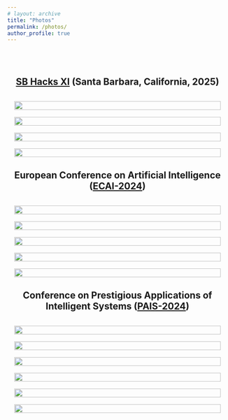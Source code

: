```yaml
---
# layout: archive
title: "Photos"
permalink: /photos/
author_profile: true
---
```


<div class="gallery" style="padding: 2rem 0;">
    <h2 style="text-align: center; margin-bottom: 2rem;"><a href="https://sb-hacks-xi.devpost.com/" target="_blank">SB Hacks XI</a> (Santa Barbara, California, 2025)</h2>
    <div class="gallery-grid" style="display: grid; grid-template-columns: repeat(auto-fill, minmax(250px, 1fr)); gap: 1rem; padding: 0 1rem;">
        <div class="project-image" style="flex: 1; max-width: 100%;">
            <a href="https://jlesner0.ackop.com/sbhack_2025_selected/p0010_sbhack2025.jpg" target="_blank">  
                <img src="https://jlesner0.ackop.com/sbhack_2025_selected/p0010_sbhack2025.jpg" alt="" style="width: 100%; height: auto;">
            </a>
        </div>
        <div class="project-image" style="flex: 1; max-width: 100%;">
            <a href="https://jlesner0.ackop.com/sbhack_2025_selected/p0020_sbhack2025.jpg" target="_blank">  
                <img src="https://jlesner0.ackop.com/sbhack_2025_selected/p0020_sbhack2025.jpg" alt="" style="width: 100%; height: auto;">
            </a>
        </div>
        <div class="project-image" style="flex: 1; max-width: 100%;">
            <a href="https://jlesner0.ackop.com/sbhack_2025_selected/p0030_sbhack2025.jpg" target="_blank">  
                <img src="https://jlesner0.ackop.com/sbhack_2025_selected/p0030_sbhack2025.jpg" alt="" style="width: 100%; height: auto;">
            </a>
        </div>
        <div class="project-image" style="flex: 1; max-width: 100%;">
            <a href="https://jlesner0.ackop.com/sbhack_2025_selected/p0030_sbhack2025.jpg" target="_blank">  
                <img src="https://jlesner0.ackop.com/sbhack_2025_selected/p0030_sbhack2025.jpg" alt="" style="width: 100%; height: auto;">
            </a>
        </div>
    </div>
    <h2 style="text-align: center; margin-bottom: 2rem;">European Conference on Artificial Intelligence (<a href="https://www.ecai2024.eu/calls/demos" target="_blank">ECAI-2024</a>)</h2>
    <div class="gallery-grid" style="display: grid; grid-template-columns: repeat(auto-fill, minmax(250px, 1fr)); gap: 1rem; padding: 0 1rem;">
        <div class="project-image" style="flex: 1; max-width: 100%;">
            <a href="https://jlesner0.ackop.com/ecai_2024_selected/p0015_PXL_20241022_124842733.jpg" target="_blank">  
                <img src="https://jlesner0.ackop.com/ecai_2024_selected/p0015_PXL_20241022_124842733.jpg" alt="" style="width: 100%; height: auto;">
            </a>
        </div>
        <div class="project-image" style="flex: 1; max-width: 100%;">
            <a href="https://jlesner0.ackop.com/ecai_2024_selected/p0017_PXL_20241022_130426435.jpg" target="_blank">  
                <img src="https://jlesner0.ackop.com/ecai_2024_selected/p0017_PXL_20241022_130426435.jpg" alt="" style="width: 100%; height: auto;">
            </a>
        </div>
        <div class="project-image" style="flex: 1; max-width: 100%;">
            <a href="https://jlesner0.ackop.com/ecai_2024_selected/p0020_PXL_20241022_112416350.jpg" target="_blank">  
                <img src="https://jlesner0.ackop.com/ecai_2024_selected/p0020_PXL_20241022_112416350.jpg" alt="" style="width: 100%; height: auto;">
            </a>
        </div>
        <div class="project-image" style="flex: 1; max-width: 100%;">
            <a href="https://jlesner0.ackop.com/ecai_2024_selected/p0023_PXL_20241022_130701721.jpg" target="_blank">  
                <img src="https://jlesner0.ackop.com/ecai_2024_selected/p0023_PXL_20241022_130701721.jpg" alt="" style="width: 100%; height: auto;">
            </a>
        </div>
        <div class="project-image" style="flex: 1; max-width: 100%;">
            <a href="https://jlesner0.ackop.com/ecai_2024_selected/p0025_PXL_20241022_111756443.MP.jpg" target="_blank">  
                <img src="https://jlesner0.ackop.com/ecai_2024_selected/p0025_PXL_20241022_111756443.MP.jpg" alt="" style="width: 100%; height: auto;">
            </a>
        </div>
        <!-- <div class="project-image" style="flex: 1; max-width: 100%;">
            <a href="https://jlesner0.ackop.com/ecai_2024_selected/p0028_PXL_20241022_154459365.MP.jpg" target="_blank">  
                <img src="https://jlesner0.ackop.com/ecai_2024_selected/p0028_PXL_20241022_154459365.MP.jpg" alt="" style="width: 100%; height: auto;">
            </a>
        </div> -->
    </div>
    <h2 style="text-align: center; margin-bottom: 2rem;">Conference on Prestigious Applications of Intelligent Systems (<a href="https://www.ecai2024.eu/calls/pais" target="_blank">PAIS-2024</a>)</h2>
    <div class="gallery-grid" style="display: grid; grid-template-columns: repeat(auto-fill, minmax(250px, 1fr)); gap: 1rem; padding: 0 1rem;">
        <div class="project-image" style="flex: 1; max-width: 100%;">
            <a href="https://jlesner0.ackop.com/ecai_2024_selected/p0030_PXL_20241023_131053269.jpg" target="_blank">  
                <img src="https://jlesner0.ackop.com/ecai_2024_selected/p0030_PXL_20241023_131053269.jpg" alt="" style="width: 100%; height: auto;">
            </a>
        </div>
        <div class="project-image" style="flex: 1; max-width: 100%;">
            <a href="https://jlesner0.ackop.com/ecai_2024_selected/p0034_PXL_20241023_131059695.jpg" target="_blank">  
                <img src="https://jlesner0.ackop.com/ecai_2024_selected/p0034_PXL_20241023_131059695.jpg" alt="" style="width: 100%; height: auto;">
            </a>
        </div>
        <div class="project-image" style="flex: 1; max-width: 100%;">
            <a href="https://jlesner0.ackop.com/ecai_2024_selected/p0036_PXL_20241023_131130872.jpg" target="_blank">  
                <img src="https://jlesner0.ackop.com/ecai_2024_selected/p0036_PXL_20241023_131130872.jpg" alt="" style="width: 100%; height: auto;">
            </a>
        </div>
        <div class="project-image" style="flex: 1; max-width: 100%;">
            <a href="https://jlesner0.ackop.com/ecai_2024_selected/p0040_PXL_20241023_080957423_b.jpg" target="_blank">  
                <img src="https://jlesner0.ackop.com/ecai_2024_selected/p0040_PXL_20241023_080957423_b.jpg" alt="" style="width: 100%; height: auto;">
            </a>
        </div>
        <div class="project-image" style="flex: 1; max-width: 100%;">
            <a href="https://jlesner0.ackop.com/ecai_2024_selected/p0042_PXL_20241023_103509052_b.jpg" target="_blank">  
                <img src="https://jlesner0.ackop.com/ecai_2024_selected/p0042_PXL_20241023_103509052_b.jpg" alt="" style="width: 100%; height: auto;">
            </a>
        </div>
        <div class="project-image" style="flex: 1; max-width: 100%;">
            <a href="https://jlesner0.ackop.com/ecai_2024_selected/p0046_PXL_20241023_135515452.jpg" target="_blank">  
                <img src="https://jlesner0.ackop.com/ecai_2024_selected/p0046_PXL_20241023_135515452.jpg" alt="" style="width: 100%; height: auto;">
            </a>
        </div>
    </div>
</div>